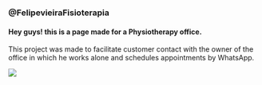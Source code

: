 ### @FelipevieiraFisioterapia
#### Hey guys! this is a page made for a Physiotherapy office.
This project was made to facilitate customer contact with the owner of the office in which he works alone and schedules appointments by WhatsApp. 


![](https://github.com/dougsoa/FelipeFisioterapia/blob/main/p%C3%A1gina%20principal1.png)
